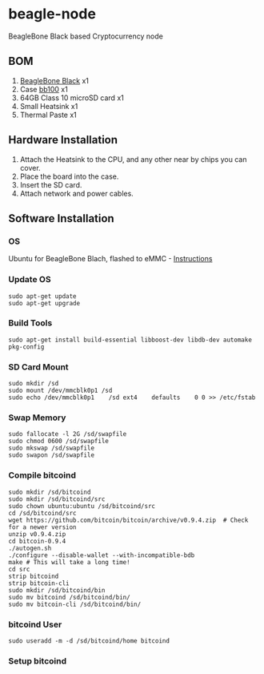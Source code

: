 # beagle-node
BeagleBone Black based Cryptocurrency node


## BOM
1. [BeagleBone Black](http://beagleboard.org/BLACK) x1
2. Case [bb100](http://www.logicsupply.com/uk-en/components/beaglebone/boards-cases-kits/bb100/) x1
3. 64GB Class 10 microSD card x1 
4. Small Heatsink x1
5. Thermal Paste x1

## Hardware Installation

1. Attach the Heatsink to the CPU, and any other near by chips you can cover.
2. Place the board into the case.
3. Insert the SD card.
4. Attach network and power cables.


## Software Installation

### OS
Ubuntu for BeagleBone Blach, flashed to eMMC - [Instructions](http://elinux.org/BeagleBoardUbuntu#eMMC:_BeagleBone_Black)

### Update OS
```shell
sudo apt-get update
sudo apt-get upgrade
```

### Build Tools
```shell
sudo apt-get install build-essential libboost-dev libdb-dev automake pkg-config
```

### SD Card Mount
```shell
sudo mkdir /sd
sudo mount /dev/mmcblk0p1 /sd
sudo echo /dev/mmcblk0p1	/sd	ext4	defaults	0 0 >> /etc/fstab
```

### Swap Memory
```shell
sudo fallocate -l 2G /sd/swapfile
sudo chmod 0600 /sd/swapfile
sudo mkswap /sd/swapfile
sudo swapon /sd/swapfile
```

### Compile bitcoind
```shell
sudo mkdir /sd/bitcoind
sudo mkdir /sd/bitcoind/src
sudo chown ubuntu:ubuntu /sd/bitcoind/src
cd /sd/bitcoind/src
wget https://github.com/bitcoin/bitcoin/archive/v0.9.4.zip  # Check for a newer version
unzip v0.9.4.zip
cd bitcoin-0.9.4
./autogen.sh
./configure --disable-wallet --with-incompatible-bdb
make # This will take a long time!
cd src
strip bitcoind
strip bitcoin-cli
sudo mkdir /sd/bitcoind/bin
sudo mv bitcoind /sd/bitcoind/bin/
sudo mv bitcoin-cli /sd/bitcoind/bin/
```

### bitcoind User
```shell
sudo useradd -m -d /sd/bitcoind/home bitcoind
```

### Setup bitcoind
```shell

```
